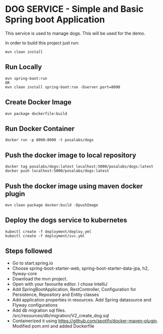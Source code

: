 # DOG SERVICE - Simple and Basic Spring boot Application

This service is used to manage dogs. This will be used for the demo.

In order to build this project just run:

	mvn clean install
	
## Run Locally

	mvn spring-boot:run 
	OR 
	mvn clean install spring-boot:run -Dserver.port=8090

## Create Docker Image

	mvn package dockerfile:build
	
## Run Docker Container

	docker run -p 8090:8090 -t posalabs/dogs

## Push the docker image to local repository

	docker tag posalabs/dogs:latest localhost:5000/posalabs/dogs:latest
	docker push localhost:5000/posalabs/dogs:latest

## Push the docker image using maven docker plugin

	mvn clean package docker:build -DpushImage	

## Deploy the dogs service to kubernetes

	kubectl create -f deployment/deploy.yml
	kubectl create -f deployment/svc.yml

## Steps followed

* Go to start.spring.io
* Choose spring-boot-starter-web, spring-boot-starter-data-jpa, h2, flyway-core
* Download the mvn project.
* Open with your favourite editor. I chose IntelliJ
* Add SpringBootApplication, RestController, Configuration for Persistence, Repository and Entity classes
* Add application properties in resources. Add Spring datasource and Flyway configurations
* Add db migration sql files. /src/resources/db/migration/V2_create_dog.sql
* Containerized it using https://github.com/spotify/docker-maven-plugin. Modified pom.xml and added Dockerfile
